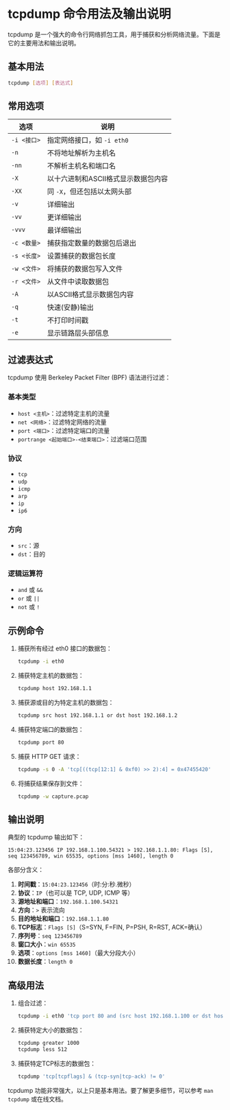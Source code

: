 # tcpdump 命令用法及输出说明

tcpdump 是一个强大的命令行网络抓包工具，用于捕获和分析网络流量。下面是它的主要用法和输出说明。

## 基本用法

```bash
tcpdump [选项] [表达式]
```

## 常用选项

| 选项 | 说明 |
|------|------|
| `-i <接口>` | 指定网络接口，如 `-i eth0` |
| `-n` | 不将地址解析为主机名 |
| `-nn` | 不解析主机名和端口名 |
| `-X` | 以十六进制和ASCII格式显示数据包内容 |
| `-XX` | 同 `-X`，但还包括以太网头部 |
| `-v` | 详细输出 |
| `-vv` | 更详细输出 |
| `-vvv` | 最详细输出 |
| `-c <数量>` | 捕获指定数量的数据包后退出 |
| `-s <长度>` | 设置捕获的数据包长度 |
| `-w <文件>` | 将捕获的数据包写入文件 |
| `-r <文件>` | 从文件中读取数据包 |
| `-A` | 以ASCII格式显示数据包内容 |
| `-q` | 快速(安静)输出 |
| `-t` | 不打印时间戳 |
| `-e` | 显示链路层头部信息 |

## 过滤表达式

tcpdump 使用 Berkeley Packet Filter (BPF) 语法进行过滤：

### 基本类型

- `host <主机>`：过滤特定主机的流量
- `net <网络>`：过滤特定网络的流量
- `port <端口>`：过滤特定端口的流量
- `portrange <起始端口>-<结束端口>`：过滤端口范围

### 协议

- `tcp`
- `udp`
- `icmp`
- `arp`
- `ip`
- `ip6`

### 方向

- `src`：源
- `dst`：目的

### 逻辑运算符

- `and` 或 `&&`
- `or` 或 `||`
- `not` 或 `!`

## 示例命令

1. 捕获所有经过 eth0 接口的数据包：
   ```bash
   tcpdump -i eth0
   ```

2. 捕获特定主机的数据包：
   ```bash
   tcpdump host 192.168.1.1
   ```

3. 捕获源或目的为特定主机的数据包：
   ```bash
   tcpdump src host 192.168.1.1 or dst host 192.168.1.2
   ```

4. 捕获特定端口的数据包：
   ```bash
   tcpdump port 80
   ```

5. 捕获 HTTP GET 请求：
   ```bash
   tcpdump -s 0 -A 'tcp[((tcp[12:1] & 0xf0) >> 2):4] = 0x47455420'
   ```

6. 将捕获结果保存到文件：
   ```bash
   tcpdump -w capture.pcap
   ```

## 输出说明

典型的 tcpdump 输出如下：

```
15:04:23.123456 IP 192.168.1.100.54321 > 192.168.1.1.80: Flags [S], seq 123456789, win 65535, options [mss 1460], length 0
```

各部分含义：

1. **时间戳**：`15:04:23.123456`（时:分:秒.微秒）
2. **协议**：`IP`（也可以是 TCP, UDP, ICMP 等）
3. **源地址和端口**：`192.168.1.100.54321`
4. **方向**：`>` 表示流向
5. **目的地址和端口**：`192.168.1.1.80`
6. **TCP标志**：`Flags [S]`（S=SYN, F=FIN, P=PSH, R=RST, ACK=确认）
7. **序列号**：`seq 123456789`
8. **窗口大小**：`win 65535`
9. **选项**：`options [mss 1460]`（最大分段大小）
10. **数据长度**：`length 0`

## 高级用法

1. 组合过滤：
   ```bash
   tcpdump -i eth0 'tcp port 80 and (src host 192.168.1.100 or dst host 192.168.1.100)'
   ```

2. 捕获特定大小的数据包：
   ```bash
   tcpdump greater 1000
   tcpdump less 512
   ```

3. 捕获特定TCP标志的数据包：
   ```bash
   tcpdump 'tcp[tcpflags] & (tcp-syn|tcp-ack) != 0'
   ```

tcpdump 功能非常强大，以上只是基本用法。要了解更多细节，可以参考 `man tcpdump` 或在线文档。
